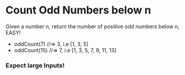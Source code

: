 # Count Odd Numbers below n

Given a number n, return the number of positive odd numbers below n, EASY!

- oddCount(7) //=> 3, i.e [1, 3, 5]
- oddCount(15) //=> 7, i.e [1, 3, 5, 7, 9, 11, 13]

### Expect large Inputs!

